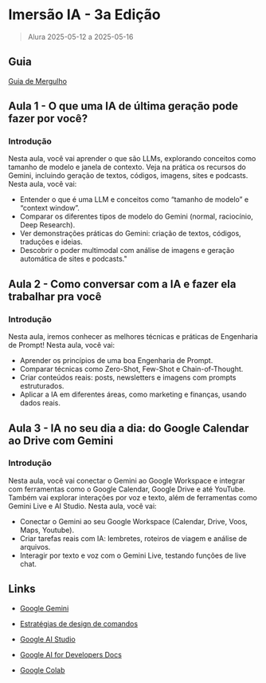 # Imersão IA - 3a Edição

> Alura 2025-05-12 a 2025-05-16

## Guia

[Guia de Mergulho](https://grupoalura.notion.site/Imers-o-IA-Guia-de-Mergulho-1d2379bdd09b803982a5ee1abd89e0cb)

## Aula 1 - O que uma IA de última geração pode fazer por você?

### Introdução

Nesta aula, você vai aprender o que são LLMs, explorando conceitos como tamanho de modelo e janela de contexto. Veja na prática os recursos do Gemini, incluindo geração de textos, códigos, imagens, sites e podcasts.
Nesta aula, você vai:

- Entender o que é uma LLM e conceitos como “tamanho de modelo” e “context window”.
- Comparar os diferentes tipos de modelo do Gemini (normal, raciocínio, Deep Research).
- Ver demonstrações práticas do Gemini: criação de textos, códigos, traduções e ideias.
- Descobrir o poder multimodal com análise de imagens e geração automática de sites e podcasts."

## Aula 2 - Como conversar com a IA e fazer ela trabalhar pra você

### Introdução

Nesta aula, iremos conhecer as melhores técnicas e práticas de Engenharia de Prompt!
Nesta aula, você vai:

- Aprender os princípios de uma boa Engenharia de Prompt.
- Comparar técnicas como Zero-Shot, Few-Shot e Chain-of-Thought.
- Criar conteúdos reais: posts, newsletters e imagens com prompts estruturados.
- Aplicar a IA em diferentes áreas, como marketing e finanças, usando dados reais.

## Aula 3 - IA no seu dia a dia: do Google Calendar ao Drive com Gemini

### Introdução

Nesta aula, você vai conectar o Gemini ao Google Workspace e integrar com ferramentas como o Google Calendar, Google Drive e até YouTube. Também vai explorar interações por voz e texto, além de ferramentas como Gemini Live e AI Studio.
Nesta aula, você vai:

- Conectar o Gemini ao seu Google Workspace (Calendar, Drive, Voos, Maps, Youtube).
- Criar tarefas reais com IA: lembretes, roteiros de viagem e análise de arquivos.
- Interagir por texto e voz com o Gemini Live, testando funções de live chat.

## Links

- [Google Gemini](https://goo.gle/alura-gemini)

- [Estratégias de design de comandos](https://ai.google.dev/gemini-api/docs/prompting-strategies?hl=pt-br)

- [Google AI Studio](https://goo.gle/alura-ais)

- [Google AI for Developers Docs](http://goo.gle/alura-geminidocs)

- [Google Colab](https://goo.gle/alura-colab)
